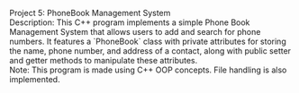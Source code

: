 <p>
Project 5: PhoneBook Management System<br>
Description: This C++ program implements a simple Phone Book Management System that allows users to add and search for phone numbers. It features a `PhoneBook` class with private attributes for storing the name, phone number, and address of a contact, along with public setter and getter methods to manipulate these attributes.<br>
Note: This program is made using C++ OOP concepts. File handling is also implemented.
</p>
<br>